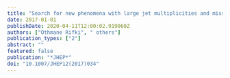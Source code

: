 ```yaml
---
title: "Search for new phenomena with large jet multiplicities and missing transverse momentum using large-radius jets and flavour-tagging at ATLAS in 13 TeV $pp$ collisions"
date: 2017-01-01
publishDate: 2020-04-11T12:00:02.919060Z
authors: ["Othmane Rifki", " others"]
publication_types: ["2"]
abstract: ""
featured: false
publication: "*JHEP*"
doi: "10.1007/JHEP12(2017)034"
---
```


